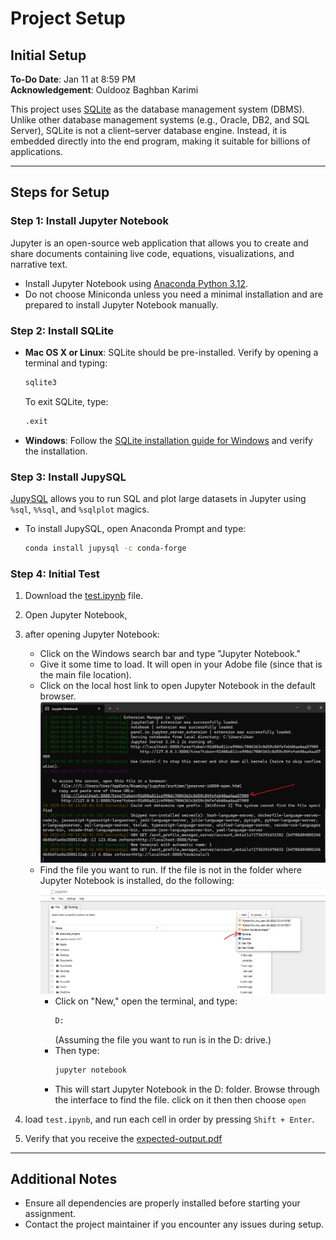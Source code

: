 # Project Setup

## Initial Setup

**To-Do Date**: Jan 11 at 8:59 PM  
**Acknowledgement**: Ouldooz Baghban Karimi

This project uses [SQLite](https://en.wikipedia.org/wiki/SQLite) as the database management system (DBMS). Unlike other database management systems (e.g., Oracle, DB2, and SQL Server), SQLite is not a client–server database engine. Instead, it is embedded directly into the end program, making it suitable for billions of applications.

---

## Steps for Setup

### Step 1: Install Jupyter Notebook
Jupyter is an open-source web application that allows you to create and share documents containing live code, equations, visualizations, and narrative text.

- Install Jupyter Notebook using [Anaconda Python 3.12](https://www.anaconda.com/download/success). 
- Do not choose Miniconda unless you need a minimal installation and are prepared to install Jupyter Notebook manually.

### Step 2: Install SQLite
- **Mac OS X or Linux**: SQLite should be pre-installed. Verify by opening a terminal and typing:
  ```bash
  sqlite3
  ```
  To exit SQLite, type:
  ```bash
  .exit
  ```

- **Windows**: Follow the [SQLite installation guide for Windows](https://www.sqlitetutorial.net/download-install-sqlite/) and verify the installation.

### Step 3: Install JupySQL
[JupySQL](https://jupysql.ploomber.io/en/latest/quick-start.html) allows you to run SQL and plot large datasets in Jupyter using `%sql`, `%%sql`, and `%sqlplot` magics.

- To install JupySQL, open Anaconda Prompt and type:
  ```bash
  conda install jupysql -c conda-forge
  ```

### Step 4: Initial Test
1. Download the [test.ipynb](https://github.com/faa35/CMPT_354/blob/main/Module_1/test.ipynb) file.
2. Open Jupyter Notebook, 
3. after opening Jupyter Notebook:
   - Click on the Windows search bar and type "Jupyter Notebook."
   - Give it some time to load. It will open in your Adobe file (since that is the main file location).
   - Click on the local host link to open Jupyter Notebook in the default browser.
   ![alt text](image.png)
   - Find the file you want to run. If the file is not in the folder where Jupyter Notebook is installed, do the following:
   ![alt text](image-1.png)
     - Click on "New," open the terminal, and type:
       ```bash
       D:
       ```
       (Assuming the file you want to run is in the D: drive.)
     - Then type:
       ```bash
       jupyter notebook
       ```
     - This will start Jupyter Notebook in the D: folder. Browse through the interface to find the file. click on it then then choose `open`







4. load `test.ipynb`, and run each cell in order by pressing `Shift + Enter`.
5. Verify that you receive the [expected-output.pdf](https://github.com/faa35/CMPT_354/blob/main/Module_1/expected-output.pdf)

---

## Additional Notes
- Ensure all dependencies are properly installed before starting your assignment.
- Contact the project maintainer if you encounter any issues during setup.
